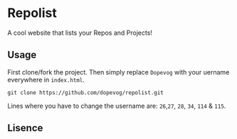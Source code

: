 # Repolist
A cool website that lists your Repos and Projects!
## Usage
First clone/fork the project. Then simply replace ```Dopevog``` with your uername everywhere in ```index.html```.
```
git clone https://github.com/dopevog/repolist.git
```
Lines where you have to change the username are: ```26```,```27```, ```28```, ```34```, ```114``` & ```115```.
## Lisence
